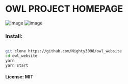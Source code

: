 # OWL PROJECT HOMEPAGE

![image](https://github.com/user-attachments/assets/943d20fd-e30d-4bfa-91b4-8498d05d5ec5)
![image](https://github.com/user-attachments/assets/c8355be1-685b-41e3-b091-0bb74ca3054c)

### Install:

```bash

git clone https://github.com/Nighty3098/owl_website
cd owl_website
yarn
yarn start

```

#### License: MIT
